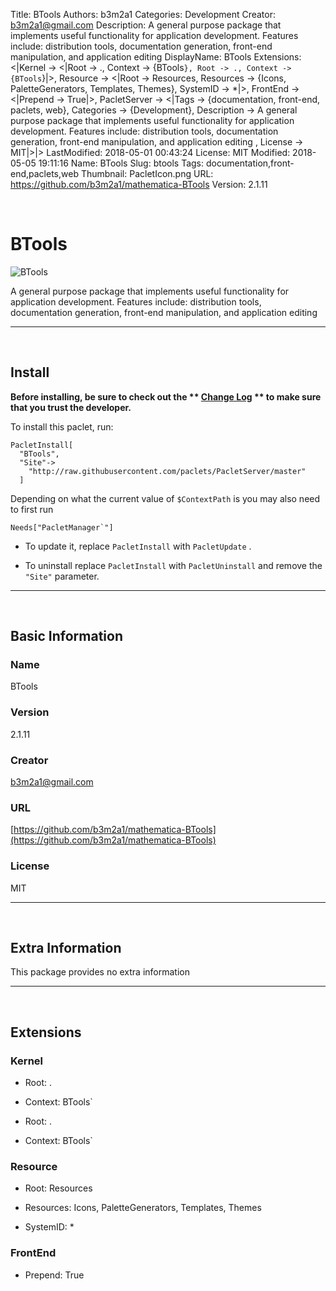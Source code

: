 Title: BTools
Authors: b3m2a1
Categories: Development
Creator: b3m2a1@gmail.com
Description: A general purpose package that implements useful functionality for application development. Features include: distribution tools, documentation generation, front-end manipulation, and application editing 
DisplayName: BTools
Extensions: <|Kernel -> <|Root -> ., Context -> {BTools`}, Root -> ., Context -> {BTools`}|>, Resource -> <|Root -> Resources, Resources -> {Icons, PaletteGenerators, Templates, Themes}, SystemID -> *|>, FrontEnd -> <|Prepend -> True|>, PacletServer -> <|Tags -> {documentation, front-end, paclets, web}, Categories -> {Development}, Description -> A general purpose package that implements useful functionality for application development. Features include: distribution tools, documentation generation, front-end manipulation, and application editing , License -> MIT|>|>
LastModified: 2018-05-01 00:43:24
License: MIT
Modified: 2018-05-05 19:11:16
Name: BTools
Slug: btools
Tags: documentation,front-end,paclets,web
Thumbnail: PacletIcon.png
URL: https://github.com/b3m2a1/mathematica-BTools
Version: 2.1.11

<a id="btools" style="width:0;height:0;margin:0;padding:0;">&zwnj;</a>

# BTools

![BTools]({filename}/img/BTools/PacletIcon.png)

A general purpose package that implements useful functionality for application development. Features include: distribution tools, documentation generation, front-end manipulation, and application editing 

---

<a id="install" style="width:0;height:0;margin:0;padding:0;">&zwnj;</a>

## Install

**Before installing, be sure to check out the ** **[Change Log](https://paclets.github.io/PacletServer/pages/log.html)** ** to make sure that you trust the developer.**

To install this paclet, run:

    PacletInstall[
      "BTools",
      "Site"->
        "http://raw.githubusercontent.com/paclets/PacletServer/master"
      ]

Depending on what the current value of  ```$ContextPath```  is you may also need to first run

    Needs["PacletManager`"]

* To update it, replace  ```PacletInstall```  with  ```PacletUpdate``` . 

* To uninstall replace  ```PacletInstall```  with  ```PacletUninstall```  and remove the  ```"Site"```  parameter.

---

<a id="basic-information" style="width:0;height:0;margin:0;padding:0;">&zwnj;</a>

## Basic Information

### Name

BTools

### Version

2.1.11

### Creator

[b3m2a1@gmail.com](mailto:b3m2a1@gmail.com)

### URL

[https://github.com/b3m2a1/mathematica-BTools](https://github.com/b3m2a1/mathematica-BTools)

### License

MIT

---

<a id="extra-information" style="width:0;height:0;margin:0;padding:0;">&zwnj;</a>

## Extra Information

This package provides no extra information

---

<a id="extensions" style="width:0;height:0;margin:0;padding:0;">&zwnj;</a>

## Extensions

### Kernel

* Root: .

* Context: BTools`

* Root: .

* Context: BTools`

### Resource

* Root: Resources

* Resources: Icons, PaletteGenerators, Templates, Themes

* SystemID: *

### FrontEnd

* Prepend: True